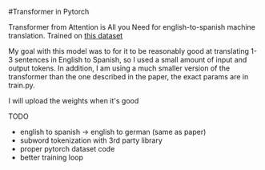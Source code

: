 #Transformer in Pytorch

Transformer from Attention is All you Need for english-to-spanish machine translation.
Trained on [this dataset](https://www.manythings.org/anki/spa-eng.zip)

My goal with this model was to for it to be reasonably good at translating 1-3 sentences in English to Spanish, so I used a small amount of input and output tokens. In addition, I am using a much smaller version of the transformer than the one described in the paper, the exact params are in train.py. 

I will upload the weights when it's good


TODO
- english to spanish -> english to german (same as paper)
- subword tokenization with 3rd party library
- proper pytorch dataset code
- better training loop
